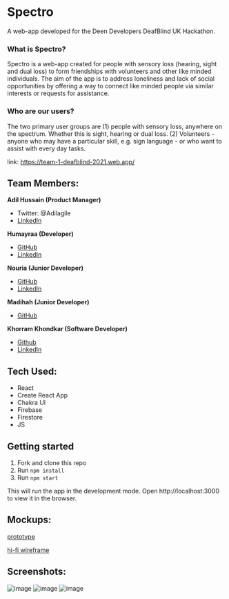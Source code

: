 # Spectro

A web-app developed for the Deen Developers DeafBlind UK Hackathon.

### What is Spectro?
Spectro is a web-app created for people with sensory loss (hearing, sight and dual loss) to form friendships with volunteers and other like minded individuals. The aim of the app is to address loneliness and lack of social opportunities by offering a way to connect like minded people via similar interests or requests for assistance. 

### Who are our users?
The two primary user groups are (1) people with sensory loss, anywhere on the spectrum. Whether this is sight, hearing or dual loss. (2) Volunteers - anyone who may have a particular skill, e.g. sign language - or who want to assist with every day tasks. 

link: https://team-1-deafblind-2021.web.app/

## Team Members:

**Adil Hussain (Product Manager)**
- Twitter: @Adilagile
- [LinkedIn](http://linkedin.com/in/adilh1/)

**Humayraa (Developer)**
- [GitHub](https://github.com/hy-m)
- [LinkedIn](https://www.linkedin.com/in/humayraa-m/)

**Nouria (Junior Developer)**
- [GitHub](https://github.com/NouriaC)
- [LinkedIn](https://uk.linkedin.com/in/nouriachaouy)

**Madihah (Junior Developer)**
- [GitHub](https://github.com/DoodleDeBug)

**Khorram Khondkar (Software Developer)**
- [Github](https://github.com/khorramk)
- [LinkedIn](https://www.linkedin.com/in/khorram-khondkar-99b652138/)

## Tech Used:

- React
- Create React App
- Chakra UI
- Firebase
- Firestore
- JS

## Getting started

1. Fork and clone this repo
2. Run `npm install`
3. Run `npm start`

This will run the app in the development mode. Open http://localhost:3000 to view it in the browser.

## Mockups:
[prototype](https://www.figma.com/proto/eoBjMjL9wKxUKJ6W8eESS9/Spectro-proto?page-id=0%3A1&node-id=105%3A701&viewport=241%2C48%2C0.26&scaling=scale-down&starting-point-node-id=105%3A503)

[hi-fi wireframe](https://www.figma.com/file/eoBjMjL9wKxUKJ6W8eESS9/Spectro-proto?node-id=0%3A1)

## Screenshots:
![image](https://user-images.githubusercontent.com/75613073/145238280-a9136f65-39ac-454a-9484-c13d64909826.png)
![image](https://user-images.githubusercontent.com/75613073/145238356-f1814828-63fc-4825-85cb-56c00750b7a8.png)
![image](https://user-images.githubusercontent.com/75613073/145238438-e4565743-ecf8-4182-be1b-cc2407d5f75b.png)



